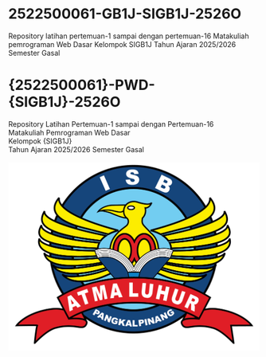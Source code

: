 # 2522500061-GB1J-SIGB1J-2526O
Repository latihan pertemuan-1 sampai dengan pertemuan-16 Matakuliah pemrograman Web Dasar Kelompok SIGB1J Tahun Ajaran 2025/2026 Semester Gasal
# {2522500061}-PWD-{SIGB1J}-2526O
Repository Latihan Pertemuan-1 sampai dengan Pertemuan-16<br>
Matakuliah Pemrograman Web Dasar<br>
Kelompok {SIGB1J}<br>
Tahun Ajaran 2025/2026
Semester Gasal<br><br>
![Logo ISBAL](logoisbal.png)